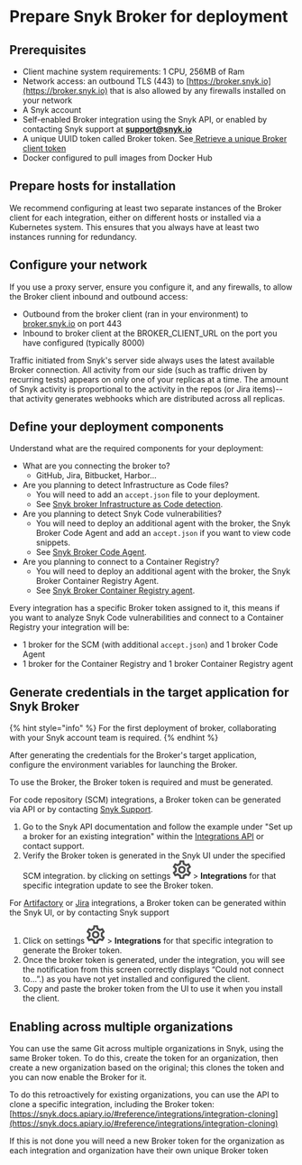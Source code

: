 # Prepare Snyk Broker for deployment

## Prerequisites

* Client machine system requirements: 1 CPU, 256MB of Ram
* Network access: an outbound TLS (443) to [https://broker.snyk.io](https://broker.snyk.io) that is also allowed by any firewalls installed on your network
* A Snyk account
* Self-enabled Broker integration using the Snyk API, or enabled by contacting Snyk support at **support@snyk.io**
* A unique UUID token called Broker token. See[ Retrieve a unique Broker client token](prepare-snyk-broker-for-deployment.md#generate-credentials-in-the-target-application-for-snyk-broker)
* Docker configured to pull images from Docker Hub

## Prepare hosts for installation

We recommend configuring at least two separate instances of the Broker client for each integration, either on different hosts or installed via a Kubernetes system. This ensures that you always have at least two instances running for redundancy.

## Configure your network

If you use a proxy server, ensure you configure it, and any firewalls, to allow the Broker client inbound and outbound access:

* Outbound from the broker client (ran in your environment) to [broker.snyk.io](https://broker.snyk.io) on port 443
* Inbound to broker client at the BROKER\_CLIENT\_URL on the port you have configured (typically 8000)

Traffic initiated from Snyk's server side always uses the latest available Broker connection. All activity from our side (such as traffic driven by recurring tests) appears on only one of your replicas at a time. The amount of Snyk activity is proportional to the activity in the repos (or Jira items)--that activity generates webhooks which are distributed across all replicas.

## **Define your deployment components**

Understand what are the required components for your deployment:

* What are you connecting the broker to?
  * GitHub, Jira, Bitbucket, Harbor...
* Are you planning to detect Infrastructure as Code files?
  * You will need to add an `accept.json` file to your deployment.
  * See [Snyk broker Infrastructure as Code detection](../snyk-broker-infrastructure-as-code-detection/).
* Are you planning to detect Snyk Code vulnerabilities?
  * You will need to deploy an additional agent with the broker, the Snyk Broker Code Agent and add an `accept.json` if you want to view code snippets.
  * See [Snyk Broker Code Agent](../snyk-broker-code-agent/).
* Are you planning to connect to a Container Registry?
  * You will need to deploy an additional agent with the broker, the Snyk Broker Container Registry Agent.
  * See [Snyk Broker Container Registry agent](../snyk-broker-container-registry-agent/).

Every integration has a specific Broker token assigned to it, this means if you want to analyze Snyk Code vulnerabilities and connect to a Container Registry your integration will be:

* 1 broker for the SCM (with additional `accept.json`) and 1 broker Code Agent
* 1 broker for the Container Registry and 1 broker Container Registry agent

## Generate credentials in the target application for Snyk Broker

{% hint style="info" %}
For the first deployment of broker, collaborating with your Snyk account team is required.
{% endhint %}

After generating the credentials for the Broker's target application, configure the environment variables for launching the Broker.

To use the Broker, the Broker token is required and must be generated.

For code repository (SCM) integrations, a Broker token can be generated via API or by contacting [Snyk Support](https://support.snyk.io/hc/en-us/requests/new).

1. Go to the Snyk API documentation and follow the example under "Set up a broker for an existing integration" within the [Integrations API](https://snyk.docs.apiary.io/#reference/integrations/integration/update-existing-integration) or contact support.
2. Verify the Broker token is generated in the Snyk UI under the specified SCM integration. by clicking on settings <img src="../../../.gitbook/assets/cog_icon.png" alt="cog_icon.png" data-size="line"> > **Integrations** for that specific integration update to see the Broker token.

For [Artifactory](https://docs.snyk.io/integrations/private-registry-integrations/artifactory-registry-for-npm) or [Jira](https://docs.snyk.io/features/integrations/notifications-ticketing-system-integrations/jira) integrations, a Broker token can be generated within the Snyk UI, or by contacting Snyk support

1. Click on settings <img src="../../../.gitbook/assets/cog_icon.png" alt="cog_icon.png" data-size="line"> > **Integrations** for that specific integration to generate the Broker token.
2. Once the broker token is generated, under the integration, you will see the notification from this screen correctly displays “Could not connect to…”.) as you have not yet installed and configured the client.
3. Copy and paste the broker token from the UI to use it when you install the client.

## Enabling across multiple organizations

You can use the same Git across multiple organizations in Snyk, using the same Broker token. To do this, create the token for an organization, then create a new organization based on the original; this clones the token and you can now enable the Broker for it.

To do this retroactively for existing organizations, you can use the API to clone a specific integration, including the Broker token: [https://snyk.docs.apiary.io/#reference/integrations/integration-cloning](https://snyk.docs.apiary.io/#reference/integrations/integration-cloning)

If this is not done you will need a new Broker token for the organization as each integration and organization have their own unique Broker token

